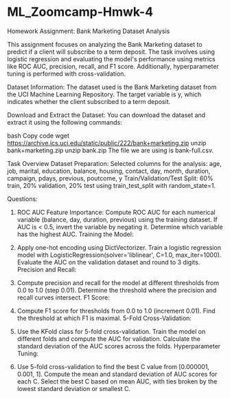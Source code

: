# ML_Zoomcamp-Hmwk-4
Homework Assignment: Bank Marketing Dataset Analysis

This assignment focuses on analyzing the Bank Marketing dataset to predict if a client will subscribe to a term deposit. The task involves using logistic regression and evaluating the model's performance using metrics like ROC AUC, precision, recall, and F1 score. Additionally, hyperparameter tuning is performed with cross-validation.

Dataset Information: 
The dataset used is the Bank Marketing dataset from the UCI Machine Learning Repository. The target variable is y, which indicates whether the client subscribed to a term deposit.

Download and Extract the Dataset:
You can download the dataset and extract it using the following commands:

bash
Copy code
wget https://archive.ics.uci.edu/static/public/222/bank+marketing.zip
unzip bank+marketing.zip
unzip bank.zip
The file we are using is bank-full.csv.

Task Overview
Dataset Preparation:
Selected columns for the analysis:
age, job, marital, education, balance, housing, contact, day, month, duration, campaign, pdays, previous, poutcome, y
Train/Validation/Test Split:
60% train, 20% validation, 20% test using train_test_split with random_state=1.

Questions:
1. ROC AUC Feature Importance:
Compute ROC AUC for each numerical variable (balance, day, duration, previous) using the training dataset.
If AUC is < 0.5, invert the variable by negating it.
Determine which variable has the highest AUC.
Training the Model:

2. Apply one-hot encoding using DictVectorizer.
Train a logistic regression model with LogisticRegression(solver='liblinear', C=1.0, max_iter=1000).
Evaluate the AUC on the validation dataset and round to 3 digits.
Precision and Recall:

3. Compute precision and recall for the model at different thresholds from 0.0 to 1.0 (step 0.01).
Determine the threshold where the precision and recall curves intersect.
F1 Score:

4. Compute F1 score for thresholds from 0.0 to 1.0 (increment 0.01).
Find the threshold at which F1 is maximal.
5-Fold Cross-Validation:

5. Use the KFold class for 5-fold cross-validation.
Train the model on different folds and compute the AUC for validation.
Calculate the standard deviation of the AUC scores across the folds.
Hyperparameter Tuning:

6. Use 5-fold cross-validation to find the best C value from [0.000001, 0.001, 1].
Compute the mean and standard deviation of AUC scores for each C.
Select the best C based on mean AUC, with ties broken by the lowest standard deviation or smallest C.
